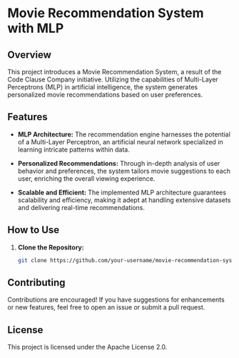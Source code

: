 # Movie Recommendation System with MLP

## Overview

This project introduces a Movie Recommendation System, a result of the Code Clause Company initiative. Utilizing the capabilities of Multi-Layer Perceptrons (MLP) in artificial intelligence, the system generates personalized movie recommendations based on user preferences.

## Features

- **MLP Architecture:** The recommendation engine harnesses the potential of a Multi-Layer Perceptron, an artificial neural network specialized in learning intricate patterns within data.

- **Personalized Recommendations:** Through in-depth analysis of user behavior and preferences, the system tailors movie suggestions to each user, enriching the overall viewing experience.

- **Scalable and Efficient:** The implemented MLP architecture guarantees scalability and efficiency, making it adept at handling extensive datasets and delivering real-time recommendations.

## How to Use

1. **Clone the Repository:**
   ```bash
   git clone https://github.com/your-username/movie-recommendation-system.git
## Contributing
Contributions are encouraged! If you have suggestions for enhancements or new features, feel free to open an issue or submit a pull request.

## License
This project is licensed under the Apache License 2.0.
